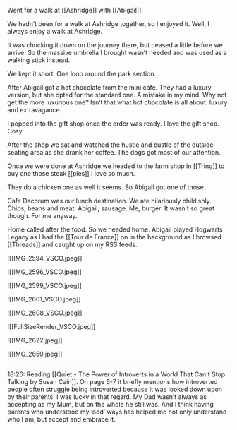 Went for a walk at [[Ashridge]] with [[Abigail]]. 

We hadn’t been for a walk at Ashridge together, so I enjoyed it. Well, I always enjoy a walk at Ashridge.

It was chucking it down on the journey there, but ceased a little before we arrive. So the massive umbrella I brought wasn’t needed and was used as a walking stick instead.

We kept it short. One loop around the park section.

After Abigail got a hot chocolate from the mini cafe. They had a luxury version, but she opted for the standard one. A mistake in my mind. Why not get the more luxurious one? Isn’t that what hot chocolate is all about: luxury and extravagance.

I popped into the gift shop once the order was ready. I love the gift shop. Cosy.

After the shop we sat and watched the hustle and bustle of the outside seating area as she drank her coffee. The dogs got most of our attention.

Once we were done at Ashridge we headed to the farm shop in [[Tring]] to buy one those steak [[pies]] I love so much. 

They do a chicken one as well it seems. So Abigail got one of those.

Cafe Dacorum was our lunch destination. We ate hilariously childishly. Chips, beans and meat. Abigail, sausage. Me, burger. It wasn’t so great though. For me anyway.

Home called after the food. So we headed home. Abigail played Hogwarts Legacy as I had the [[Tour de France]] on in the background as I browsed [[Threads]] and caught up on my RSS feeds.

![[IMG_2594_VSCO.jpeg]]

![[IMG_2596_VSCO.jpeg]]

![[IMG_2599_VSCO.jpeg]]

![[IMG_2601_VSCO.jpeg]]

![[IMG_2608_VSCO.jpeg]]

![[FullSizeRender_VSCO.jpeg]]

![[IMG_2622.jpeg]]

![[IMG_2650.jpeg]]

***

18:26: Reading [[Quiet - The Power of Introverts in a World That Can't Stop Talking by Susan Cain]]. On page 6-7 it briefly mentions how introverted people often struggle being introverted because it was looked down upon by their parents. I was lucky in that regard. My Dad wasn’t always as accepting as my Mum, but on the whole he still was. And I think having parents who understood my ‘odd’ ways has helped me not only understand who I am, but accept and embrace it.